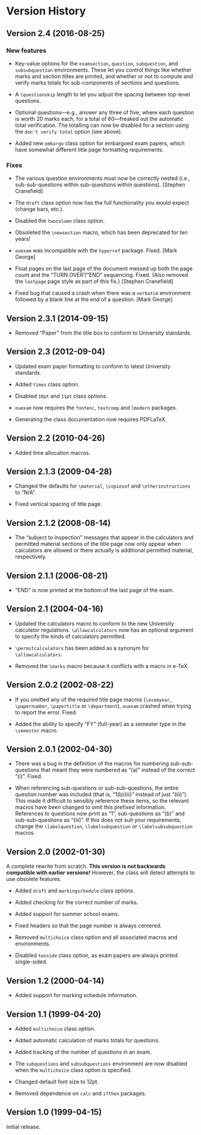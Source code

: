 Version History
===============

Version 2.4 (2016-08-25)
------------------------

### New features ###

* Key-value options for the `examsection`, `question`, `subquestion`, and
  `subsubquestion` environments. These let you control things like whether
  marks and section titles are printed, and whether or not to compute and
  verify marks totals for sub-components of sections and questions.

* A `\questionskip` length to let you adjust the spacing between top-level
  questions.

* Optional questions—e.g., answer any three of five, where each question is
  worth 20 marks each, for a total of 60—freaked out the automatic total
  verification. The totalling can now be disabled for a section using the
  `don't verify total` option (see above).

* Added new `embargo` class option for embargoed exam papers, which have
  somewhat different title page formatting requirements.

### Fixes ###

* The various question environments must now be correctly nested (i.e.,
  sub-sub-questions within sub-questions within questions). [Stephen Cranefield]

* The `draft` class option now has the full functionality you would expect
  (change bars, etc.).

* Disabled the `twocolumn` class option.

* Obsoleted the `\newsection` macro, which has been deprecated for ten years!

* `ouexam` was incompatible with the `hyperref` package. Fixed. [Mark George]

* Float pages on the last page of the document messed up both the page count
  and the “TURN OVER”/“END” sequencing. Fixed. (Also removed the `lastpage`
  page style as part of this fix.) [Stephen Cranefield]

* Fixed bug that caused a crash when there was a `verbatim` environment
  followed by a blank line at the end of a question. [Mark George]


Version 2.3.1 (2014-09-15)
--------------------------

* Removed “Paper” from the title box to conform to University standards.


Version 2.3 (2012-09-04)
------------------------

* Updated exam paper formatting to conform to latest University standards.

* Added `times` class option.

* Disabled `10pt` and `11pt` class options.

* `ouexam` now requires the `fontenc`, `textcomp` and `lmodern` packages.

* Generating the class documentation now requires PDFLaTeX.


Version 2.2 (2010-04-26)
------------------------

* Added time allocation macros.


Version 2.1.3 (2009-04-28)
--------------------------

* Changed the defaults for `\material`, `\copiesof` and `\otherinstructions` to
  “N/A”.

* Fixed vertical spacing of title page.


Version 2.1.2 (2008-08-14)
--------------------------

* The “subject to inspection” messages that appear in the calculators and
  permitted material sections of the title page now only appear when
  calculators are allowed or there actually is additional permitted
  material, respectively.


Version 2.1.1 (2006-08-21)
--------------------------

* “END” is now printed at the bottom of the last page of the exam.


Version 2.1 (2004-04-16)
------------------------

* Updated the calculators macro to conform to the new University calculator
  regulations. `\allowcalculators` now has an optional argument to specify
  the kinds of calculators permitted.

* `\permitcalculators` has been added as a synonym for `\allowcalculators`.

* Removed the `\marks` macro because it conflicts with a macro in e-TeX.


Version 2.0.2 (2002-08-22)
--------------------------

* If you omitted any of the required title page macros (`\examyear`,
  `\papernumber`, `\papertitle` or `\department`), `ouexam` crashed when trying
  to report the error. Fixed.

* Added the ability to specify “FY” (full-year) as a semester type in the
  `\semester` macro.


Version 2.0.1 (2002-04-30)
--------------------------

* There was a bug in the definition of the macros for numbering
  sub-sub-questions that meant they were numbered as “(a)” instead of the
  correct “(i)”. Fixed.

* When referencing sub-questions or sub-sub-questions, the entire question
  number was included (that is, “1(b)(iii)” instead of just “(iii)”). This
  made it difficult to sensibly reference these items, so the relevant
  macros have been changed to omit this prefixed information. References to
  questions now print as “1”, sub-questions as “(b)” and sub-sub-questions
  as “(iii)”. If this does not suit your requirements, change the
  `\labelquestion`, `\labelsubquestion` or `\labelsubsubquestion` macros.


Version 2.0 (2002-01-30)
------------------------

A complete rewrite from scratch. **This version is not backwards compatible
with earlier versions!** However, the class will detect attempts to use
obsolete features.

* Added `draft` and `markingschedule` class options.

* Added checking for the correct number of marks.

* Added support for summer school exams.

* Fixed headers so that the page number is always centered.

* Removed `multichoice` class option and all associated macros and environments.

* Disabled `twoside` class option, as exam papers are always printed
  single-sided.


Version 1.2 (2000-04-14)
------------------------

* Added support for marking schedule information.


Version 1.1 (1999-04-20)
------------------------

* Added `multichoice` class option.

* Added automatic calculation of marks totals for questions.

* Added tracking of the number of questions in an exam.

* The `subquestions` and `subsubquestions` environment are now disabled when
  the `multichoice` class option is specified.

* Changed default font size to 12pt.

* Removed dependence on `calc` and `ifthen` packages.


Version 1.0 (1999-04-15)
------------------------

Initial release.
